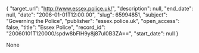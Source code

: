 {
  "target_url": "http://www.essex.police.uk/", 
  "description": null, 
  "end_date": null, 
  "date": "2006-01-01T12:00:00", 
  "slug": 65994851, 
  "subject": "Governing the Police", 
  "publisher": "essex.police.uk", 
  "open_access": false, 
  "title": "Essex Police", 
  "record_id": "20060101T120000/spdw8bFlH9y8j87uI0B3ZA==", 
  "start_date": null
}

None